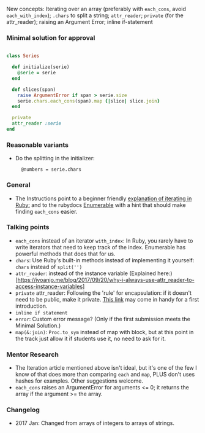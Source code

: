 New concepts: Iterating over an array (preferably with `each_cons`, avoid `each_with_index`); `.chars` to split a string; `attr_reader`; `private` (for the attr_reader); raising an Argument Error; inline if-statement 

### Minimal solution for approval

```ruby

class Series

  def initialize(serie)
    @serie = serie
  end

  def slices(span)
    raise ArgumentError if span > serie.size
    serie.chars.each_cons(span).map {|slice| slice.join}
  end

  private
  attr_reader :serie
end
```

### Reasonable variants
- Do the splitting in the initializer: 
  ```
    @numbers = serie.chars
  ```

### General 
- The Instructions point to a beginner friendly [explanation of iterating in Ruby:](http://jeromedalbert.com/ruby-how-to-iterate-the-right-way/)
and to the rubydocs [Enumerable](https://ruby-doc.org/core/Enumerable.html) with a hint that should make finding `each_cons` easier. 


### Talking points
- `each_cons` instead of an iterator `with_index`: In Ruby, you rarely have to write iterators that need to keep track of the index. Enumerable has powerful methods that does that for us.
- `chars`: Use Ruby's built-in methods instead of implementing it yourself: `chars` instead of `split('')`   
- `attr_reader`: instead of the instance variable (Explained here:)[https://ivoanjo.me/blog/2017/09/20/why-i-always-use-attr_reader-to-access-instance-variables]
- `private` attr_reader: Following the 'rule' for encapsulation: if it doesn't need to be public, make it private. [This link](http://ruby-for-beginners.rubymonstas.org/writing_classes/state_and_behaviour.html) may come in handy for a first introduction. 
- `inline if statement`
- `error`: Custom error message? (Only if the first submission meets the Minimal Solution.)
- `map(&:join)`: `Proc.to_sym` instead of map with block, but at this point in the track just allow it if students use it, no need to ask for it.  

### Mentor Research
- The Iteration article mentioned above isn't ideal, but it's one of the few I know of that does more than comparing `each` and `map`, PLUS don't uses hashes for examples.
Other suggestions welcome.
- `each_cons` raises an ArgumentError for arguments <= 0; it returns the array if the argument >= the array. 

### Changelog
- 2017 Jan: Changed from arrays of integers to arrays of strings.
